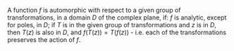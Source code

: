 A function $f$ is automorphic with respect to a given group of
transformations, in a domain $D$ of the complex plane, if: $f$ is
analytic, except for poles, in $D$; if $T$ is in the given group of
transformations and $z$ is in $D$, then $T(z)$ is also in $D$, and
$f(T(z))=T(f(z))$ - i.e. each of the transformations preserves the
action of $f$.
